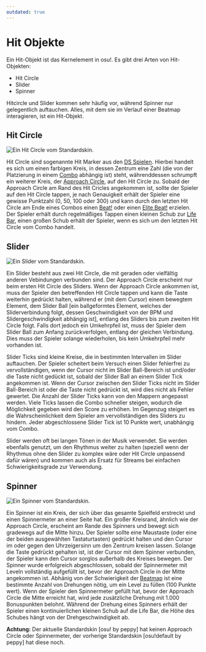```yaml
---
outdated: true
---
```


# Hit Objekte

Ein Hit-Objekt ist das Kernelement in osu!. Es gibt drei Arten von Hit-Objekten:

- Hit Circle
- Slider
- Spinner

Hitcircle und Slider kommen sehr häufig vor, während Spinner nur gelegentlich auftauchen. Alles, mit dem sie im Verlauf einer Beatmap interagieren, ist ein Hit-Objekt.

## Hit Circle

![Ein Hit Circle vom Standardskin.](img/Hit_circle.png "Ein Hit Circle vom Standardskin.")

Hit Circle sind sogenannte Hit Marker aus den [DS Spielen](/wiki/iNiS_games). Hierbei handelt es sich um einen farbigen Kreis, in dessen Zentrum eine Zahl (die von der Platzierung in einem [Combo](/wiki/Beatmapping/Combo) abhängig ist) steht, währenddessen schrumpft ein weiterer Kreis, der [Approach Circle](/wiki/Hit_object/Approach_circle), auf den Hit Circle zu. Sobald der Approach Circle am Rand des Hit Cricles angekommen ist, sollte der Spieler auf den Hit Circle tappen, je nach Genauigkeit erhält der Spieler eine gewisse Punktzahl (0, 50, 100 oder 300) und kann durch den letzten Hit Circle am Ende eines Combos einen [Beat!](/wiki/Score) oder einen [Elite Beat!](/wiki/Score) erzielen. Der Spieler erhält durch regelmäßiges Tappen einen kleinen Schub zur [Life Bar](/wiki/Glossary/Health_bar), einen großen Schub erhält der Spieler, wenn es sich um den letzten Hit Circle vom Combo handelt.

## Slider

![Ein Slider vom Standardskin.](img/Slider2.jpg "Ein Slider vom Standardskin.")

Ein Slider besteht aus zwei Hit Circle, die mit geraden oder vielfältig anderen Vebindungen verbunden sind. Der Approach Circle erscheint nur beim ersten Hit Circle des Sliders. Wenn der Approach Circle ankommen ist, muss der Spieler den betreffenden Hit Circle tappen und kann die Taste weiterhin gedrückt halten, während er (mit dem Cursor) einem bewegtem Element, dem Slider Ball \[ein ballgeformtes Element, welches der Sliderverbindung folgt, dessen Geschwindigkeit von der BPM und Slidergeschwindigkeit abhängig ist\], entlang des Sliders bis zum zweiten Hit Circle folgt. Falls dort jedoch ein Umkehrpfeil ist, muss der Spieler dem Slider Ball zum Anfang zurückverfolgen, entlang der gleichen Verbindung. Dies muss der Spieler solange wiederholen, bis kein Umkehrpfeil mehr vorhanden ist.

Slider Ticks sind kleine Kreise, die in bestimmten Intervallen im Slider auftauchen. Der Spieler scheitert beim Versuch einen Slider fehlerfrei zu vervollständigen, wenn der Cursor nicht im Slider Ball-Bereich ist und/oder die Taste nicht gedückt ist, sobald der Slider Ball an einem Slider Tick angekommen ist. Wenn der Cursor zwischen den Slider Ticks nicht im Slider Ball-Bereich ist oder die Taste nicht gedrückt ist, wird dies nicht als Fehler gewertet. Die Anzahl der Slider Ticks kann von den Mappern angepasst werden. Viele Ticks lassen die Combo schneller steigen, wodurch die Möglichkeit gegeben wird den Score zu erhöhen. Im Gegenzug steigert es die Wahrscheinlichkeit dem Spieler am vervollständigen des Sliders zu hindern. Jeder abgeschlossene Slider Tick ist 10 Punkte wert, unabhängig vom Combo.

Slider werden oft bei langen Tönen in der Musik verwendet. Sie werden ebenfalls genutzt, um den Rhythmus weiter zu halten (speziell wenn der Rhythmus ohne den Slider zu komplex wäre oder Hit Circle unpassend dafür wären) und kommen auch als Ersatz für Streams bei einfachen Schwierigkeitsgrade zur Verwendung.

## Spinner

![Ein Spinner vom Standardskin.](img/Spinner.jpg "Ein Spinner vom Standardskin.")

Ein Spinner ist ein Kreis, der sich über das gesamte Spielfeld erstreckt und einen Spinnermeter an einer Seite hat. Ein großer Kreisrand, ähnlich wie der Approach Circle, erscheint am Rande des Spinners und bewegt sich gradewegs auf die Mitte hinzu. Der Spieler sollte eine Maustaste (oder eine der beiden ausgewählten Tastaturtasten) gedrückt halten und den Cursor im oder gegen den Uhrzeigersinn um den Zentrum kreisen lassen. Solange die Taste gedrückt gehalten ist, ist der Cursor mit dem Spinner verbunden, der Spieler kann den Cursor sorglos außerhalb des Kreises bewegen. Der Spinner wurde erfolgreich abgeschlossen, sobald der Spinnermeter mit Leveln vollständig aufgefüllt ist, bevor der Approach Circle in der Mitte angekommen ist. Abhänig von der Schwierigkeit der [Beatmap](/wiki/Beatmap) ist eine bestimmte Anzahl von Drehungen nötig, um ein Level zu füllen (100 Punkte wert). Wenn der Spieler den Spinnermeter gefüllt hat, bevor der Approach Circle die Mitte erreicht hat, wird jede zusätzliche Drehung mit 1.000 Bonuspunkten belohnt. Während der Drehung eines Spinners erhält der Spieler einen kontinuierlichen kleinen Schub auf die Life Bar, die Höhe des Schubes hängt von der Drehgeschwindigkeit ab.

**Achtung:** Der aktuelle Standardskin \[osu! by peppy\] hat keinen Approach Circle oder Spinnermeter, der vorherige Standardskin \[osu!default by peppy\] hat diese noch.
